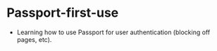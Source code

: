 # Passport-first-use


- Learning how to use Passport for user authentication (blocking off pages, etc).
